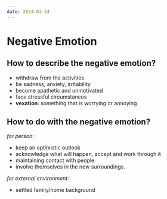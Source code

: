 ```yaml
---
date: 2024-03-24
---
```


# Negative Emotion

## How to describe the negative emotion?

- withdraw from the activities
- be sadness, anxiety, irritability
- become apathetic and unmotivated
- face stressful circumstances
- **vexation**: something that is worrying or annoying

## How to do with the negative emotion?

_for person_:

- keep an optimistic outlook
- acknowledge what will happen, accept and work through it
- maintaining contact with people
- involve themselves in the new surroundings.

_for external environment_:

- settled family/home background

